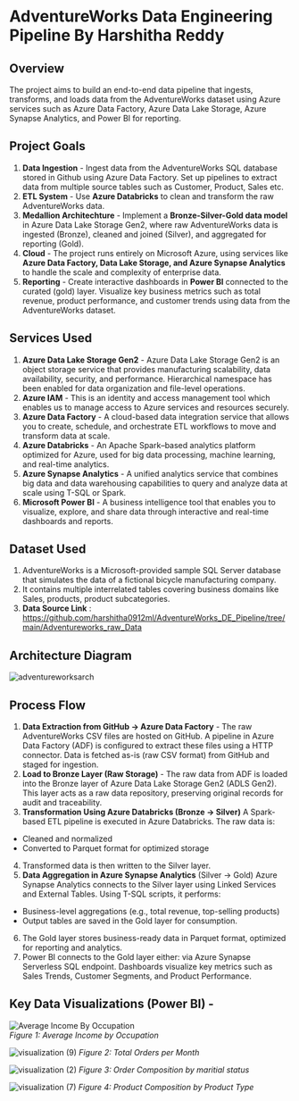 #  AdventureWorks Data Engineering Pipeline By Harshitha Reddy



##  Overview

The project aims to build an end-to-end data pipeline that ingests, transforms, and loads data from the AdventureWorks dataset using Azure services such as Azure Data Factory, Azure Data Lake Storage, Azure Synapse Analytics, and Power BI for reporting.


## Project Goals

1. **Data Ingestion** - Ingest data from the AdventureWorks SQL database stored in Github using Azure Data Factory. Set up pipelines to extract data from multiple source tables such as Customer, Product, Sales etc.
2. **ETL System** - Use **Azure Databricks** to clean and transform the raw AdventureWorks data.
3. **Medallion Architechture** - Implement a **Bronze-Silver-Gold data model** in Azure Data Lake Storage Gen2, where raw AdventureWorks data is ingested (Bronze), cleaned and joined (Silver), and aggregated for reporting (Gold).
4. **Cloud** - The project runs entirely on Microsoft Azure, using services like **Azure Data Factory, Data Lake Storage, and Azure Synapse Analytics** to handle the scale and complexity of enterprise data.
5. **Reporting** - Create interactive dashboards in **Power BI** connected to the curated (gold) layer. Visualize key business metrics such as total revenue, product performance, and customer trends using data from the AdventureWorks dataset.


## Services Used

1. **Azure Data Lake Storage Gen2**  - Azure Data Lake Storage Gen2 is an object storage service that provides manufacturing scalability, data availability, security, and performance. Hierarchical namespace has been enabled for data organization and file-level operations.
2. **Azure IAM** - This is an identity and access management tool which enables us to manage access to Azure services and resources securely.
3. **Azure Data Factory** - A cloud-based data integration service that allows you to create, schedule, and orchestrate ETL workflows to move and transform data at scale.
4. **Azure Databricks** - An Apache Spark–based analytics platform optimized for Azure, used for big data processing, machine learning, and real-time analytics.
5. **Azure Synapse Analytics** - A unified analytics service that combines big data and data warehousing capabilities to query and analyze data at scale using T-SQL or Spark.
6. **Microsoft Power BI** - A business intelligence tool that enables you to visualize, explore, and share data through interactive and real-time dashboards and reports.
   


## Dataset Used

1. AdventureWorks is a Microsoft-provided sample SQL Server database that simulates the data of a fictional bicycle manufacturing company.
2. It contains multiple interrelated tables covering business domains like Sales, products, product subcategories.
3. **Data Source Link** : https://github.com/harshitha0912ml/AdventureWorks_DE_Pipeline/tree/main/Adventureworks_raw_Data


##  Architecture Diagram

![adventureworksarch](https://github.com/user-attachments/assets/23e5d295-788f-4e15-a001-5df4a838ba5d)

## Process Flow
1. **Data Extraction from GitHub → Azure Data Factory** - The raw AdventureWorks CSV files are hosted on GitHub. A pipeline in Azure Data Factory (ADF) is configured to extract these files using a HTTP connector. Data is fetched as-is (raw CSV format) from GitHub and staged for ingestion.
2. **Load to Bronze Layer (Raw Storage)** - The raw data from ADF is loaded into the Bronze layer of Azure Data Lake Storage Gen2 (ADLS Gen2). This layer acts as a raw data repository, preserving original records for audit and traceability.
3. **Transformation Using Azure Databricks (Bronze → Silver)**
A Spark-based ETL pipeline is executed in Azure Databricks. The raw data is:
- Cleaned and normalized
- Converted to Parquet format for optimized storage
4. Transformed data is then written to the Silver layer.
5. **Data Aggregation in Azure Synapse Analytics** (Silver → Gold)
Azure Synapse Analytics connects to the Silver layer using Linked Services and External Tables. Using T-SQL scripts, it performs:
- Business-level aggregations (e.g., total revenue, top-selling products)
- Output tables are saved in the Gold layer for consumption.
6. The Gold layer stores business-ready data in Parquet format, optimized for reporting and analytics.
7. Power BI connects to the Gold layer either: via Azure Synapse Serverless SQL endpoint.
  Dashboards visualize key metrics such as Sales Trends, Customer Segments, and Product Performance.

  ## Key Data Visualizations (Power BI) -

![Average Income By Occupation](https://github.com/user-attachments/assets/84e733eb-4d56-4b9e-8b78-6560460b7d34)  
*Figure 1: Average Income by Occupation*

![visualization (9)](https://github.com/user-attachments/assets/88a48c12-dfad-424c-af09-1940222b6bf6)
*Figure 2: Total Orders per Month*

![visualization (2)](https://github.com/user-attachments/assets/e90a860f-1823-4e64-a6c5-033e0434a276)
*Figure 3: Order Composition by maritial status*

![visualization (7)](https://github.com/user-attachments/assets/dc92c8a4-2085-4b16-a347-e434c5d00ae7)
*Figure 4: Product Composition by Product Type*















